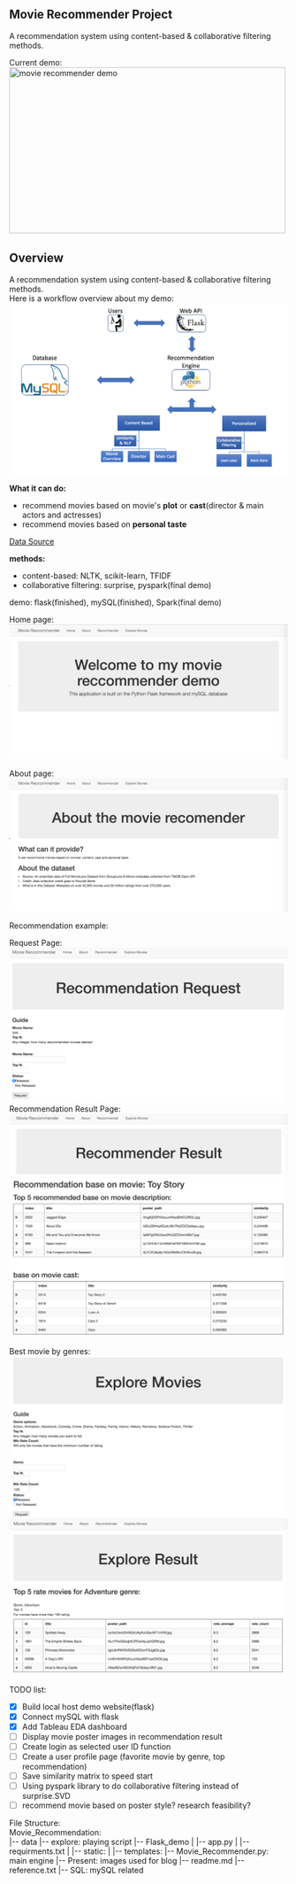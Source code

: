 ## Movie Recommender Project  
A  recommendation system using content-based & collaborative filtering methods.  

Current demo:  
<a href="https://imgflip.com/gif/2cuv3v"><img src="https://i.imgflip.com/2cuv3v.gif" width="500px" height="300px" title="movie recommender demo"/></a>  


## Overview  
A  recommendation system using content-based & collaborative filtering methods.   
Here is a workflow overview about my demo:  
![workflow](/Present/workflow.png)  

**What it can do:**  
* recommend movies based on movie's **plot** or **cast**(director & main actors and actresses)  
* recommend movies based on **personal taste**  

[Data Source](https://www.kaggle.com/rounakbanik/the-movies-dataset/data)

**methods:**   
* content-based: NLTK, scikit-learn, TFIDF
* collaborative filtering: surprise, pyspark(final demo)

demo: flask(finished), mySQL(finished), Spark(final demo)


Home page:  
![home page](/Present/HomePage.png)   

About page:  
![about](/Present/about.png)  

Recommendation example:  

Request Page:  
![Request Page](/Present/RecommendRequest.png)  
Recommendation Result Page:  
![RecommendResult1](/Present/RecommendResult1.png)  
![RecommendResult2](/Present/RecommendResult2.png)  

Best movie by genres:  
![ExploreRequest](/Present/ExploreRequest.png)   
![ExploreResult](/Present/ExploreResult.png)   




TODO list:   
* [x] Build local host demo website(flask)  
* [x] Connect mySQL with flask
* [x] Add Tableau EDA dashboard
* [ ] Display movie poster images in recommendation result
* [ ] Create login as selected user ID function
* [ ] Create a user profile page (favorite movie by genre, top recommendation)
* [ ] Save similarity matrix to speed start  
* [ ] Using pyspark library to do collaborative filtering instead of surprise.SVD
* [ ] recommend movie based on poster style? research feasibility?

File Structure:  
Movie_Recommendation:  
|-- data
|-- explore: playing script 
|-- Flask_demo
|	|-- app.py
|	|-- requirments.txt
|	|-- static: 
|	|-- templates: 
|-- Movie_Recommender.py: main engine
|-- Present: images used for blog
|-- readme.md
|-- reference.txt
|-- SQL: mySQL related






